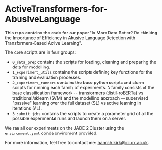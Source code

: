 # ActiveTransformers-for-AbusiveLanguage

This repo contains the code for our paper "Is More Data Better? Re-thinking the Importance of Efficiency in Abusive
Language Detection with Transformers-Based Active Learning". 

The core scripts are in four groups:
* `0_data_prep` contains the scripts for loading, cleaning and preparing the data for modelling.
* `1_experiment_utils` contains the scripts defining key functions for the training and evaluation processes.
* `2_experiment_runners` contains the base python scripts and slurm scripts for running each family of experiments. A family consists of the base classification framework -- transformers (distil-roBERTa) vs traditional/sklearn (SVM) and the modelling approach -- supervised "passive" learning over the full dataset (SL) vs active learning in iterations (AL).
* `3_submit_jobs` contains the scripts to create a parameter grid of all the possible experimental runs and launch them on a server.


We ran all our experiments on the JADE 2 Cluster using the `environment.yaml` conda enviroment provided.

For more information, feel free to contact me: hannah.kirk@oii.ox.ac.uk. 

